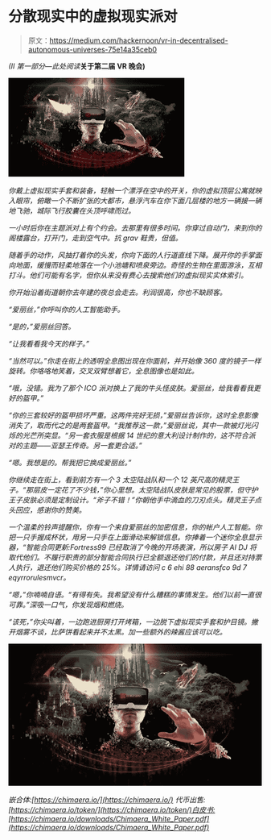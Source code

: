 # 分散现实中的虚拟现实派对

> 原文：<https://medium.com/hackernoon/vr-in-decentralised-autonomous-universes-75e14a35ceb0>

*(II 第一部分—此处阅读*[](/@XAYA/vr-party-like-its-9999-5823560c2c75)**关于第二届 VR 晚会)**

*![](img/00f790cf65a4612c85a615f6d5fa0b83.png)*

*你戴上虚拟现实手套和装备，轻触一个漂浮在空中的开关，你的虚拟顶层公寓就映入眼帘，俯瞰一个不断扩张的大都市，悬浮汽车在你下面几层楼的地方一辆接一辆地飞驰，城际飞行胶囊在头顶呼啸而过。*

*一小时后你在主题派对上有个约会。去那里有很多时间。你穿过自动门，来到你的阁楼露台，打开门，走到空气中。抗 grav 鞋贵，但值。*

*随着手的动作，风抽打着你的头发，你向下面的人行道直线下降。展开你的手掌面向地面，缓慢而轻柔地落在一个小池塘和喷泉旁边。奇怪的生物在里面游泳，互相打斗。他们可能有名字，但你从来没有费心去搜索他们的虚拟现实实体索引。*

*你开始沿着街道朝你去年建的夜总会走去。利润很高，你也不缺顾客。*

*“爱丽丝，”你呼叫你的人工智能助手。*

*“是的，”爱丽丝回答。*

*“让我看看我今天的样子。”*

*“当然可以。”你走在街上的透明全息图出现在你面前，并开始像 360 度的镜子一样旋转。你咯咯地笑着，交叉双臂想着它，全息图像也是如此。*

*“哦，没错。我为了那个 ICO 派对换上了我的牛头怪皮肤。爱丽丝，给我看看我更好的盔甲。”*

*“你的三套较好的盔甲损坏严重。这两件完好无损，”爱丽丝告诉你，这时全息影像消失了，取而代之的是两套盔甲。“我推荐这一款，”爱丽丝说，其中一款被灯光闪烁的光芒所突显。“另一套衣服是根据 14 世纪的意大利设计制作的，这不符合派对的主题——亚瑟王传奇。另一套更合适。”*

*“嗯。我想是的。帮我把它换成爱丽丝。”*

*你继续走在街上，看到前方有一个 3 太空陆战队和一个 12 英尺高的精灵王子。“那层皮一定花了不少钱，”你心里想。太空陆战队皮肤是常见的股票，但守护王子皮肤必须是定制设计。“斧子不错！”你朝他手中滴血的刀刃点头。精灵王子点头回应，感谢你的赞美。*

*一个温柔的铃声提醒你，你有一个来自爱丽丝的加密信息，你的帐户人工智能。你把一只手握成杯状，用另一只手在上面滑动来解锁信息。你捧着一个迷你全息显示器，“智能合同更新:Fortress99 已经取消了今晚的开场表演，所以房子 AI DJ 将取代他们。不履行职责的部分智能合同执行已全额退还他们的付款，并且还对持票人执行，退还他们购买价格的 25%。详情请访问 c 6 ehi 88 aeransfco 9d 7 eqyrrorulesmvcr。*

*“嗯，”你喃喃自语。“有得有失。我希望没有什么糟糕的事情发生。他们以前一直很可靠。”深吸一口气，你发现烟和燃烧。*

*“该死，”你尖叫着，一边跑进厨房打开烤箱，一边脱下虚拟现实手套和护目镜。撇开烟雾不谈，比萨饼看起来并不太黑。加一些额外的辣酱应该可以吃。*

*![](img/7f083feadef218d662c0385853bb16d8.png)*

*嵌合体:[https://chimaera.io/](https://chimaera.io/)
代币出售:[https://chimaera.io/token/](https://chimaera.io/token/)白皮书:[https://chimaera.io/downloads/Chimaera_White_Paper.pdf](https://chimaera.io/downloads/Chimaera_White_Paper.pdf)*